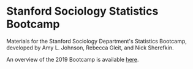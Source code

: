 # Stanford Sociology Statistics Bootcamp

Materials for the Stanford Sociology Department's Statistics Bootcamp, developed by Amy L. Johnson, Rebecca Gleit, and Nick Sherefkin.

An overview of the 2019 Bootcamp is available [here](StatsBootcamp2019_Overview.pdf).
